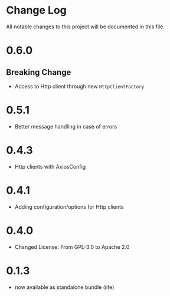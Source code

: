 # Change Log
All notable changes to this project will be documented in this file.

# 0.6.0
Breaking Change
---------------------
- Access to Http client through new `HttpClientFactory`

# 0.5.1
- Better message handling in case of errors

# 0.4.3
- Http clients with AxiosConfig

# 0.4.1
- Adding configuration/options for Http clients


# 0.4.0
- Changed License: From GPL-3.0 to Apache 2.0


# 0.1.3
- now available as standalone bundle (iife)
